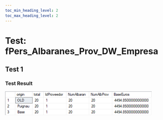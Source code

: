 ```yaml
---
toc_min_heading_level: 2
toc_max_heading_level: 2
---
```

# Test: fPers_Albaranes_Prov_DW_Empresa

## Test 1

<SqlViewer file="clients\puignau-bcn\3394\test_scripts\fPers_Albaranes_Prov_DW_Empresa.sql"/>

### Test Result

![test_result_fPers_Albaranes_Prov_DW_Empresa]

[test_result_fPers_Albaranes_Prov_DW_Empresa]: /clients/puignau-bcn/3394/test_scripts/test_result_fPers_Albaranes_Prov_DW_Empresa.png
